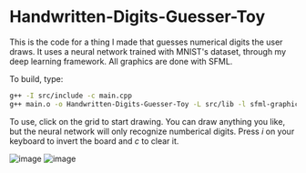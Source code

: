 # Handwritten-Digits-Guesser-Toy
This is the code for a thing I made that guesses numerical digits the user draws. It uses a neural network trained with MNIST's dataset, through my deep learning framework. All graphics are done with SFML.

To build, type:
```Bash
g++ -I src/include -c main.cpp
g++ main.o -o Handwritten-Digits-Guesser-Toy -L src/lib -l sfml-graphics -l sfml-window -l sfml-system
```
To use, click on the grid to start drawing. You can draw anything you like, but the neural network will only recognize numberical digits. Press _i_ on your keyboard to invert the board and _c_ to clear it.


![image](https://user-images.githubusercontent.com/70760644/141691740-ee356b13-3adf-4e71-8841-3958b4ba3ad2.png)
![image](https://user-images.githubusercontent.com/70760644/141691810-8c9e0bc3-1797-4483-bf0f-77f7e7dc928c.png)

